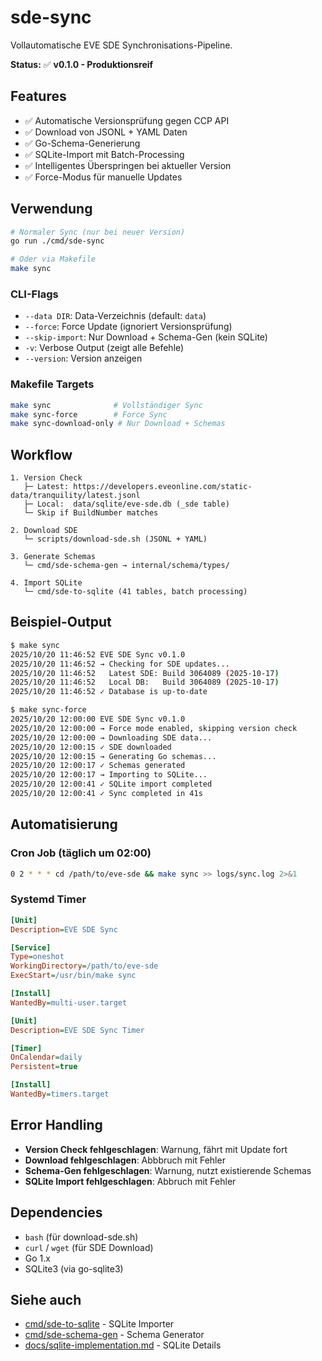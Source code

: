 # sde-sync

Vollautomatische EVE SDE Synchronisations-Pipeline.

**Status:** ✅ **v0.1.0 - Produktionsreif**

## Features

- ✅ Automatische Versionsprüfung gegen CCP API
- ✅ Download von JSONL + YAML Daten
- ✅ Go-Schema-Generierung
- ✅ SQLite-Import mit Batch-Processing
- ✅ Intelligentes Überspringen bei aktueller Version
- ✅ Force-Modus für manuelle Updates

## Verwendung

```bash
# Normaler Sync (nur bei neuer Version)
go run ./cmd/sde-sync

# Oder via Makefile
make sync
```

### CLI-Flags

- `--data DIR`: Data-Verzeichnis (default: `data`)
- `--force`: Force Update (ignoriert Versionsprüfung)
- `--skip-import`: Nur Download + Schema-Gen (kein SQLite)
- `-v`: Verbose Output (zeigt alle Befehle)
- `--version`: Version anzeigen

### Makefile Targets

```bash
make sync              # Vollständiger Sync
make sync-force        # Force Sync
make sync-download-only # Nur Download + Schemas
```

## Workflow

```text
1. Version Check
   ├─ Latest: https://developers.eveonline.com/static-data/tranquility/latest.jsonl
   ├─ Local:  data/sqlite/eve-sde.db (_sde table)
   └─ Skip if BuildNumber matches

2. Download SDE
   └─ scripts/download-sde.sh (JSONL + YAML)

3. Generate Schemas
   └─ cmd/sde-schema-gen → internal/schema/types/

4. Import SQLite
   └─ cmd/sde-to-sqlite (41 tables, batch processing)
```

## Beispiel-Output

```bash
$ make sync
2025/10/20 11:46:52 EVE SDE Sync v0.1.0
2025/10/20 11:46:52 → Checking for SDE updates...
2025/10/20 11:46:52   Latest SDE: Build 3064089 (2025-10-17)
2025/10/20 11:46:52   Local DB:   Build 3064089 (2025-10-17)
2025/10/20 11:46:52 ✓ Database is up-to-date
```

```bash
$ make sync-force
2025/10/20 12:00:00 EVE SDE Sync v0.1.0
2025/10/20 12:00:00 → Force mode enabled, skipping version check
2025/10/20 12:00:00 → Downloading SDE data...
2025/10/20 12:00:15 ✓ SDE downloaded
2025/10/20 12:00:15 → Generating Go schemas...
2025/10/20 12:00:17 ✓ Schemas generated
2025/10/20 12:00:17 → Importing to SQLite...
2025/10/20 12:00:41 ✓ SQLite import completed
2025/10/20 12:00:41 ✓ Sync completed in 41s
```

## Automatisierung

### Cron Job (täglich um 02:00)

```bash
0 2 * * * cd /path/to/eve-sde && make sync >> logs/sync.log 2>&1
```

### Systemd Timer

```ini
[Unit]
Description=EVE SDE Sync

[Service]
Type=oneshot
WorkingDirectory=/path/to/eve-sde
ExecStart=/usr/bin/make sync

[Install]
WantedBy=multi-user.target
```

```ini
[Unit]
Description=EVE SDE Sync Timer

[Timer]
OnCalendar=daily
Persistent=true

[Install]
WantedBy=timers.target
```

## Error Handling

- **Version Check fehlgeschlagen**: Warnung, fährt mit Update fort
- **Download fehlgeschlagen**: Abbbruch mit Fehler
- **Schema-Gen fehlgeschlagen**: Warnung, nutzt existierende Schemas
- **SQLite Import fehlgeschlagen**: Abbruch mit Fehler

## Dependencies

- `bash` (für download-sde.sh)
- `curl` / `wget` (für SDE Download)
- Go 1.x
- SQLite3 (via go-sqlite3)

## Siehe auch

- [cmd/sde-to-sqlite](../sde-to-sqlite/README.md) - SQLite Importer
- [cmd/sde-schema-gen](../sde-schema-gen/README.md) - Schema Generator
- [docs/sqlite-implementation.md](../../docs/sqlite-implementation.md) - SQLite Details
